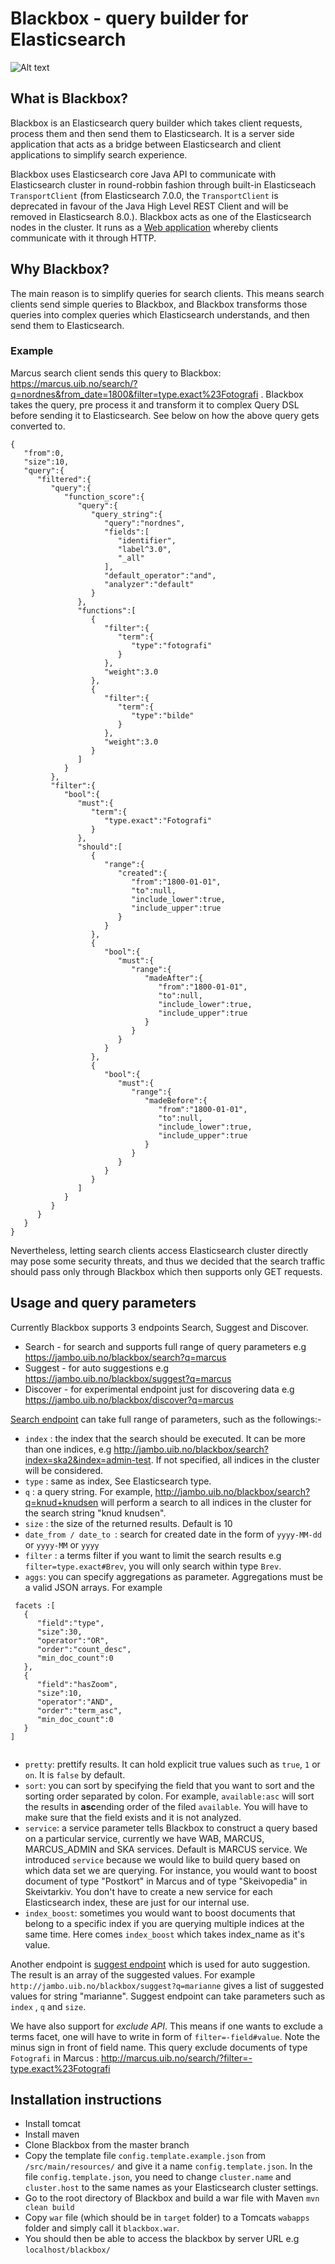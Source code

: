 # Blackbox - query builder for Elasticsearch

![Alt text](src/main/webapp/images/blackbox.png?raw=true "Class diagrams")

## What is Blackbox?

Blackbox is an Elasticsearch query builder which takes client requests, process them and then send them to Elasticsearch. It is a server side application that acts as a bridge between Elasticsearch and client applications to simplify search experience. 

Blackbox uses Elasticsearch core Java API to communicate with Elasticsearch cluster in round-robbin 
fashion through built-in Elasticseach `TransportClient` (from Elasticsearch 7.0.0, the `TransportClient` is deprecated in favour of the Java High Level REST Client and will be removed in Elasticsearch 8.0.). Blackbox acts as one of the Elasticsearch nodes in the cluster. It runs as a [Web application](http://jambo.uib.no/blackbox) whereby clients communicate with it through HTTP.

## Why Blackbox?

The main reason is to simplify queries for search clients. This means search clients send simple queries to Blackbox,
and Blackbox transforms those queries into complex queries which Elasticsearch understands, and then send them to Elasticsearch.

### Example 

Marcus search client sends this query to Blackbox: https://marcus.uib.no/search/?q=nordnes&from_date=1800&filter=type.exact%23Fotografi . 
Blackbox takes the query, pre process it and transform it to complex Query DSL before sending it to Elasticsearch. 
See below on how the above query gets converted to. 

``` 
{
   "from":0,
   "size":10,
   "query":{
      "filtered":{
         "query":{
            "function_score":{
               "query":{
                  "query_string":{
                     "query":"nordnes",
                     "fields":[
                        "identifier",
                        "label^3.0",
                        "_all"
                     ],
                     "default_operator":"and",
                     "analyzer":"default"
                  }
               },
               "functions":[
                  {
                     "filter":{
                        "term":{
                           "type":"fotografi"
                        }
                     },
                     "weight":3.0
                  },
                  {
                     "filter":{
                        "term":{
                           "type":"bilde"
                        }
                     },
                     "weight":3.0
                  }
               ]
            }
         },
         "filter":{
            "bool":{
               "must":{
                  "term":{
                     "type.exact":"Fotografi"
                  }
               },
               "should":[
                  {
                     "range":{
                        "created":{
                           "from":"1800-01-01",
                           "to":null,
                           "include_lower":true,
                           "include_upper":true
                        }
                     }
                  },
                  {
                     "bool":{
                        "must":{
                           "range":{
                              "madeAfter":{
                                 "from":"1800-01-01",
                                 "to":null,
                                 "include_lower":true,
                                 "include_upper":true
                              }
                           }
                        }
                     }
                  },
                  {
                     "bool":{
                        "must":{
                           "range":{
                              "madeBefore":{
                                 "from":"1800-01-01",
                                 "to":null,
                                 "include_lower":true,
                                 "include_upper":true
                              }
                           }
                        }
                     }
                  }
               ]
            }
         }
      }
   }
}   
``` 

Nevertheless, letting search clients access Elasticsearch cluster directly may pose some security threats, 
and thus we decided that the search traffic should pass only through Blackbox which then supports only GET requests. 



## Usage and query parameters
Currently Blackbox supports 3 endpoints Search, Suggest and Discover.

- Search - for search and supports full range of query parameters  e.g https://jambo.uib.no/blackbox/search?q=marcus
- Suggest - for auto suggestions e.g https://jambo.uib.no/blackbox/suggest?q=marcus
- Discover - for experimental endpoint just for discovering data  e.g https://jambo.uib.no/blackbox/discover?q=marcus

 [Search endpoint](http://jambo.uib.no/blackbox/search) can take full range of parameters, such as the followings:-

* `index` : the index that the search should be executed. It can be more than one indices, e.g http://jambo.uib.no/blackbox/search?index=ska2&index=admin-test. If not specified, all indices in the cluster will be considered.
* `type` : same as index, See Elasticsearch type.
* `q` : a query string. For example, http://jambo.uib.no/blackbox/search?q=knud+knudsen will perform a search to all indices in the cluster for the search string "knud knudsen".
* `size` : the size of the returned results. Default is 10
* `date_from / date_to `: search for created date in the form of `yyyy-MM-dd` or  `yyyy-MM` or  `yyyy`  
* `filter` : a terms filter if you want to limit the search results e.g `filter=type.exact#Brev`, you will only search within type `Brev`.
* `aggs`: you can specify aggregations as parameter. Aggregations must be a valid JSON arrays. For example 

``` 
 facets :[
   {
      "field":"type",
      "size":30,
      "operator":"OR",
      "order":"count_desc",
      "min_doc_count":0
   },
   {
      "field":"hasZoom",
      "size":10,
      "operator":"AND",
      "order":"term_asc",
      "min_doc_count":0
   }
]
    
   ``` 
                                                                                                                                            
* `pretty`: prettify results. It can hold explicit true values such as `true`, `1` or `on`. It is `false` by default.
* `sort`: you can sort by specifying the field that you want to sort and the sorting order separated by colon. For example, `available:asc` will sort the results in **asc**ending order of the filed `available`. You will have to make sure that the field exists and it is not analyzed.
* `service`: a service parameter tells Blackbox to construct a query based on a particular service, currently we have WAB, MARCUS, MARCUS_ADMIN and SKA services. Default is MARCUS service. We introduced  `service` because we would like to build query based on which data set we are querying. For instance, you would want to boost document of type "Postkort" in Marcus and of type "Skeivopedia" in Skeivtarkiv. You don't have to create a new service for each Elasticsearch index, these are just for our internal use. 
* `index_boost`: sometimes you would want to boost documents that belong to a specific index if you are querying multiple indices at the same time. Here comes `index_boost` which takes index_name as it's value. 


Another endpoint is [suggest endpoint](http://jambo.uib.no/blackbox/suggest?=marcus) which is used for auto suggestion. The result is an array of the suggested values. For example `http://jambo.uib.no/blackbox/suggest?q=marianne` gives a list of suggested values for string "marianne".
Suggest endpoint can take parameters such as `index` , `q` and `size`.

We have also support for *exclude API*. This means if one wants to exclude a terms facet, one will have to write in form of
`filter=-field#value`. Note the minus sign in front of field name. This query exclude documents of type `Fotografi` in Marcus :  http://marcus.uib.no/search/?filter=-type.exact%23Fotografi


## Installation instructions

* Install tomcat
* Install maven
* Clone Blackbox from the master branch
* Copy the template file `config.template.example.json` from `/src/main/resources/` and give it a name `config.template.json`.  In the file `config.template.json`, you need to change `cluster.name` and `cluster.host` to the same names as your Elasticsearch cluster settings. 
* Go to the root directory of Blackbox and build a war file with Maven `mvn clean build`
* Copy `war` file (which should be in `target` folder) to a Tomcats `wabapps` folder and simply call it `blackbox.war`. 
* You should then be able to access the blackbox by server URL e.g `localhost/blackbox/`
